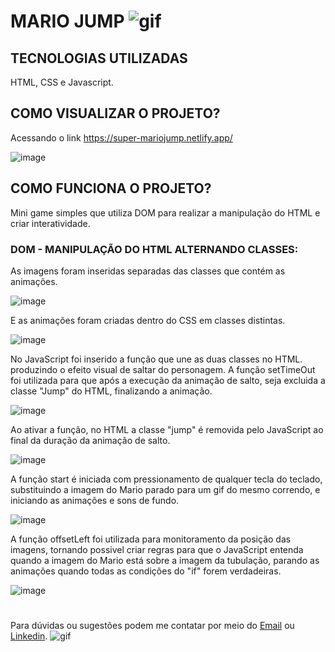 # MARIO JUMP ![gif](https://gatoledo.com/projetos/compunifaj/img/mario.gif)


## TECNOLOGIAS UTILIZADAS
HTML, CSS e Javascript.

## COMO VISUALIZAR O PROJETO?
Acessando o link https://super-mariojump.netlify.app/

![image](https://media.discordapp.net/attachments/1112778878109356076/1113507198396551289/game.png?width=919&height=468)

## COMO FUNCIONA O PROJETO?
Mini game simples que utiliza DOM para realizar a manipulação do HTML e criar interatividade.


### DOM - MANIPULAÇÃO DO HTML ALTERNANDO CLASSES:
As imagens foram inseridas separadas das classes que contém as animações.

![image](https://media.discordapp.net/attachments/1112778878109356076/1113183381627355217/Imagens.png)

E as animações foram criadas dentro do CSS em classes distintas.

![image](https://media.discordapp.net/attachments/1112778878109356076/1113502581159891105/Animacoes.png?width=809&height=468)

No JavaScript foi inserido a função que une as duas classes no HTML. produzindo o efeito visual de saltar do personagem. 
A função setTimeOut foi utilizada para que após a execução da animação de salto, seja excluida a classe "Jump" do HTML, finalizando a animação.

![image](https://media.discordapp.net/attachments/1112778878109356076/1112800955877052507/Jump.png)

Ao ativar a função, no HTML a classe "jump" é removida pelo JavaScript ao final da duração da animação de salto.

![image](https://media.discordapp.net/attachments/1112778878109356076/1113515333064593468/mario-stop.png)

A função start é iniciada com pressionamento de qualquer tecla do teclado, substituindo a imagem do Mario parado para um gif do mesmo correndo, e iniciando as animações e sons de fundo.

![image](https://media.discordapp.net/attachments/1112778878109356076/1113515332754227270/Funcao_start.png?width=646&height=468)

A função offsetLeft foi utilizada para monitoramento da posição das imagens, tornando possivel criar regras para que o JavaScript entenda quando a imagem do Mario está sobre a imagem da tubulação, parando as animações quando todas as condições do "if" forem verdadeiras.

![image](https://media.discordapp.net/attachments/1112778878109356076/1113517734312038524/encerrando_o_jogo.png)

#

Para dúvidas ou sugestões podem me contatar por meio do [Email](mailto:stephanisl.lino@gmail.com) ou [Linkedin](https://www.linkedin.com/in/stephanilino). 
![gif](https://media.giphy.com/media/S5uMJDmtnATLbjjw3h/giphy.gif)


